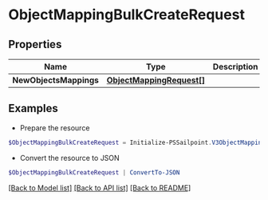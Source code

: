 # ObjectMappingBulkCreateRequest
## Properties

Name | Type | Description | Notes
------------ | ------------- | ------------- | -------------
**NewObjectsMappings** | [**ObjectMappingRequest[]**](ObjectMappingRequest.md) |  | 

## Examples

- Prepare the resource
```powershell
$ObjectMappingBulkCreateRequest = Initialize-PSSailpoint.V3ObjectMappingBulkCreateRequest  -NewObjectsMappings null
```

- Convert the resource to JSON
```powershell
$ObjectMappingBulkCreateRequest | ConvertTo-JSON
```

[[Back to Model list]](../README.md#documentation-for-models) [[Back to API list]](../README.md#documentation-for-api-endpoints) [[Back to README]](../README.md)

